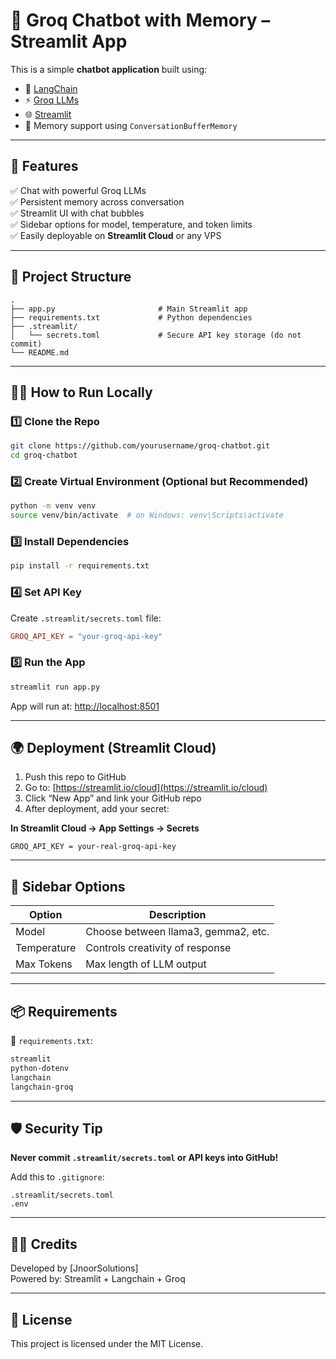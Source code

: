 
# 🤖 Groq Chatbot with Memory – Streamlit App

This is a simple **chatbot application** built using:
- 🧠 [LangChain](https://python.langchain.com)
- ⚡ [Groq LLMs](https://groq.com/)
- 🌐 [Streamlit](https://streamlit.io)
- 🧠 Memory support using `ConversationBufferMemory`

---

## 🚀 Features

✅ Chat with powerful Groq LLMs  
✅ Persistent memory across conversation  
✅ Streamlit UI with chat bubbles  
✅ Sidebar options for model, temperature, and token limits  
✅ Easily deployable on **Streamlit Cloud** or any VPS

---

## 📁 Project Structure

```
.
├── app.py                       # Main Streamlit app
├── requirements.txt             # Python dependencies
├── .streamlit/
│   └── secrets.toml             # Secure API key storage (do not commit)
└── README.md
```

---

## 🧑‍💻 How to Run Locally

### 1️⃣ Clone the Repo

```bash
git clone https://github.com/yourusername/groq-chatbot.git
cd groq-chatbot
```

### 2️⃣ Create Virtual Environment (Optional but Recommended)

```bash
python -m venv venv
source venv/bin/activate  # on Windows: venv\Scripts\activate
```

### 3️⃣ Install Dependencies

```bash
pip install -r requirements.txt
```

### 4️⃣ Set API Key

Create `.streamlit/secrets.toml` file:

```toml
GROQ_API_KEY = "your-groq-api-key"
```

### 5️⃣ Run the App

```bash
streamlit run app.py
```

App will run at: [http://localhost:8501](http://localhost:8501)

---

## 🌍 Deployment (Streamlit Cloud)

1. Push this repo to GitHub
2. Go to: [https://streamlit.io/cloud](https://streamlit.io/cloud)
3. Click “New App” and link your GitHub repo
4. After deployment, add your secret:

**In Streamlit Cloud → App Settings → Secrets**
```
GROQ_API_KEY = your-real-groq-api-key
```

---

## 📌 Sidebar Options

| Option       | Description                            |
|--------------|----------------------------------------|
| Model        | Choose between llama3, gemma2, etc.    |
| Temperature  | Controls creativity of response        |
| Max Tokens   | Max length of LLM output               |

---

## 📦 Requirements

📄 `requirements.txt`:
```txt
streamlit
python-dotenv
langchain
langchain-groq
```

---

## 🛡️ Security Tip

**Never commit `.streamlit/secrets.toml` or API keys into GitHub!**

Add this to `.gitignore`:
```
.streamlit/secrets.toml
.env
```

---

## 👨‍💻 Credits

Developed by [JnoorSolutions]  
Powered by: Streamlit + Langchain + Groq

---

## 📄 License

This project is licensed under the MIT License.
